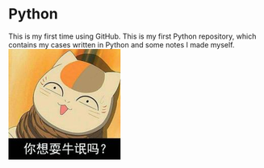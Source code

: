 # Python
This is my first time using GitHub.
This is my first Python repository, which contains my cases written in Python and some notes I made myself.
![images](https://github.com/IT-DEREK/Python/blob/master/images/3.jpg)

